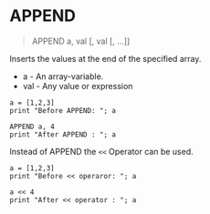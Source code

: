 # APPEND

> APPEND a, val [, val [, ...]]

Inserts the values at the end of the specified array.


* a - An array-variable.
* val - Any value or expression

```
a = [1,2,3]
print "Before APPEND: "; a

APPEND a, 4
print "After APPEND : "; a
```

Instead of APPEND the `<<` Operator can be used.

```
a = [1,2,3]
print "Before << operaror: "; a

a << 4
print "After << operator : "; a
```
